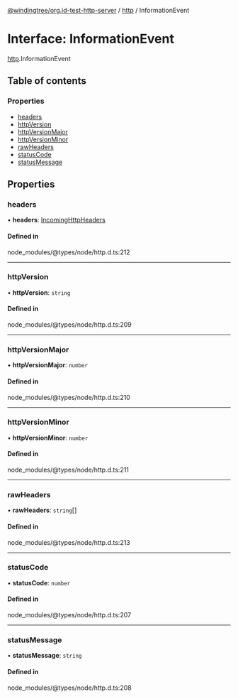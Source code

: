 [@windingtree/org.id-test-http-server](../README.md) / [http](../modules/http.md) / InformationEvent

# Interface: InformationEvent

[http](../modules/http.md).InformationEvent

## Table of contents

### Properties

- [headers](http.informationevent.md#headers)
- [httpVersion](http.informationevent.md#httpversion)
- [httpVersionMajor](http.informationevent.md#httpversionmajor)
- [httpVersionMinor](http.informationevent.md#httpversionminor)
- [rawHeaders](http.informationevent.md#rawheaders)
- [statusCode](http.informationevent.md#statuscode)
- [statusMessage](http.informationevent.md#statusmessage)

## Properties

### headers

• **headers**: [IncomingHttpHeaders](http.incominghttpheaders.md)

#### Defined in

node_modules/@types/node/http.d.ts:212

___

### httpVersion

• **httpVersion**: `string`

#### Defined in

node_modules/@types/node/http.d.ts:209

___

### httpVersionMajor

• **httpVersionMajor**: `number`

#### Defined in

node_modules/@types/node/http.d.ts:210

___

### httpVersionMinor

• **httpVersionMinor**: `number`

#### Defined in

node_modules/@types/node/http.d.ts:211

___

### rawHeaders

• **rawHeaders**: `string`[]

#### Defined in

node_modules/@types/node/http.d.ts:213

___

### statusCode

• **statusCode**: `number`

#### Defined in

node_modules/@types/node/http.d.ts:207

___

### statusMessage

• **statusMessage**: `string`

#### Defined in

node_modules/@types/node/http.d.ts:208
